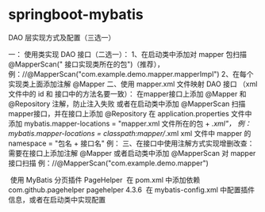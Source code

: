 # springboot-mybatis

DAO 层实现方式及配置（三选一）

一：	使用类实现 DAO 接口（二选一）：
		1、在启动类中添加对 mapper 包扫描 @MapperScan(" 接口实现类所在的包")（推荐），例：//@MapperScan("com.example.demo.mapper.mapperImpl")
		2、在每个实现类上面添加注解 @Mapper
二、使用 mapper.xml 文件映射 DAO 接口 （xml 文件中的 id 和 接口中的方法名要一致）：
		在mapper接口上添加 @Mapper 和 @Repository 注解，防止注入失败
		或者在启动类中添加 @MapperScan 扫描mapper接口，并在接口上添加 @Repository
		在 application.properties 文件中添加 mybatis.mapper-locations = "mapper.xml 文件所在的包 + *.xml"，
			例：mybatis.mapper-locations = classpath:mapper/*.xml
		xml 文件中 mapper 的 namespace = "包名 + 接口名"
			例：<mapper namespace="com.example.demo.mapper.UserMapper">
三、在接口中使用注解方式实现增删改查：
	需要在接口上添加注解 @Mapper
	或者启动类中添加 @MapperScan 对 mapper 接口扫描 例：//@MapperScan("com.example.demo.mapper")
  
  使用 MyBatis 分页插件 PageHelper
  在 pom.xml 中添加依赖
  <dependency>
        <groupId>com.github.pagehelper</groupId>
        <artifactId>pagehelper</artifactId>
        <version>4.3.6</version>
  </dependency>
  在 mybatis-config.xml 中配置插件信息，或者在启动类中实现配置
